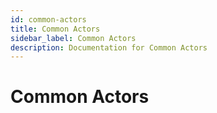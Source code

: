 ```yaml
---
id: common-actors
title: Common Actors   
sidebar_label: Common Actors
description: Documentation for Common Actors
---
```


# Common Actors
